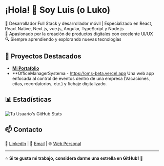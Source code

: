# ¡Hola! 👋 Soy Luis (o Luko)

🚀 Desarrollador Full Stack y desarrollador móvil | Especializado en React, React Native, Next.js, vue.js, Angular, TypeScript y Node.js  
🎯 Apasionado por la creación de productos digitales con excelente UI/UX  
🔍 Siempre aprendiendo y explorando nuevas tecnologías  

## 📌 Proyectos Destacados
- **[Mi Portafolio](https://tudominio.com)** 
- **OfficeManagerSystema - https://oms-beta.vercel.app  Una web app enfocada al control de eventos dentro de una empresa (Vacaciones, citas, recordatorios, etc.) y fichaje digitalizado.

## 📊 Estadísticas
![Tu Usuario's GitHub Stats](https://github-readme-stats.vercel.app/api?username=tuusuario&show_icons=true&theme=dark)

## 📫 Contacto
💼 [LinkedIn](https://linkedin.com/in/tuusuario) | 📧 [Email](mailto:tuemail@gmail.com) | 🌐 [Web Personal](https://tudominio.com)

---

⭐ **Si te gusta mi trabajo, considera darme una estrella en GitHub!** 🌟
